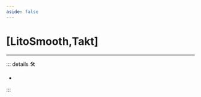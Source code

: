 ```yaml
---
aside: false
---
```

# <py>[LitoSmooth,Takt]</py>

---

<!-- =================================================== -->
<!-- =================================================== -->
<!-- =================================================== -->
<!-- =================================================== -->
<!-- =================================================== -->
::: details 🛠

-

:::
